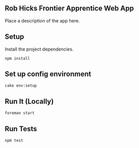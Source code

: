 Rob Hicks Frontier Apprentice Web App
-------------------------------------

Place a description of the app here.

Setup
----------------

Install the project dependencies.

    npm install


Set up config environment
----------------

    cake env:setup


Run It (Locally)
----------------

    foreman start

Run Tests
----------------

    npm test
